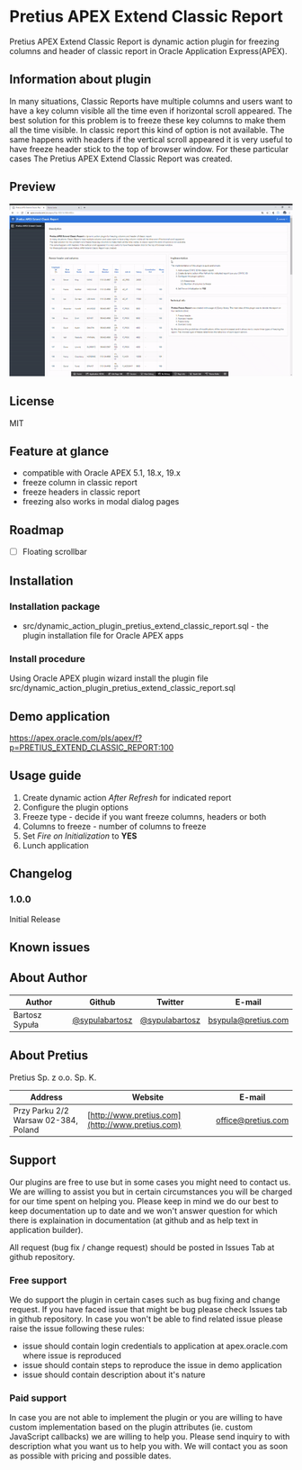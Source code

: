 # Pretius APEX Extend Classic Report

Pretius APEX Extend Classic Report is dynamic action plugin for freezing columns and header of classic report in Oracle Application Express(APEX).

## Information about plugin

In many situations, Classic Reports have multiple columns and users want to have a key column visible all the time even if horizontal scroll appeared. The best solution for this problem is to freeze these key columns to make them all the time visible. In classic report this kind of option is not available. The same happens with headers if the vertical scroll appeared it is very useful to have freeze header stick to the top of browser window. For these particular cases The Pretius APEX Extend Classic Report was created.

## Preview

![Preview gif](images/pretius_apex_extend_classic_report_gif.gif)


## License

MIT

## Feature at glance
* compatible with Oracle APEX 5.1, 18.x, 19.x
* freeze column in classic report
* freeze headers in classic report
* freezing also works in modal dialog pages

## Roadmap
* [ ] Floating scrollbar

## Installation

### Installation package
*  src/dynamic_action_plugin_pretius_extend_classic_report.sql - the plugin installation file for Oracle APEX apps
### Install procedure
Using Oracle APEX plugin wizard install the plugin file src/dynamic_action_plugin_pretius_extend_classic_report.sql

## Demo application

https://apex.oracle.com/pls/apex/f?p=PRETIUS_EXTEND_CLASSIC_REPORT:100

## Usage guide

1. Create dynamic action _After Refresh_ for indicated report 
1. Configure the plugin options
  1. Freeze type - decide if you want freeze columns, headers or both
  1. Columns to freeze - number of columns to freeze
1. Set _Fire on Initialization_ to __YES__
1. Lunch application

## Changelog

### 1.0.0 
Initial Release

## Known issues

 
## About Author
Author | Github | Twitter | E-mail
-------|-------|---------|-------
Bartosz Sypuła | [@sypulabartosz](https://github.com/sypulabartosz) | [@sypulabartosz](https://twitter.com/sypulabartosz) | bsypula@pretius.com

## About Pretius
Pretius Sp. z o.o. Sp. K.

Address | Website | E-mail
--------|---------|-------
Przy Parku 2/2 Warsaw 02-384, Poland | [http://www.pretius.com](http://www.pretius.com) | [office@pretius.com](mailto:office@pretius.com)

## Support
Our plugins are free to use but in some cases you might need to contact us. We are willing to assist you but in certain circumstances you will be charged for our time spent on helping you. Please keep in mind we do our best to keep documentation up to date and we won't answer question for which there is explaination in documentation (at github and as help text in application builder).

All request (bug fix / change request) should be posted in Issues Tab at github repository.

### Free support
We do support the plugin in certain cases such as bug fixing and change request. If you have faced issue that might be bug please check Issues tab in github repository. In case you won't be able to find related issue please raise the issue following these rules:

* issue should contain login credentials to application at apex.oracle.com where issue is reproduced
* issue should contain steps to reproduce the issue in demo application
* issue should contain description about it's nature

### Paid support
In case you are not able to implement the plugin or you are willing to have custom implementation based on the plugin attributes (ie. custom JavaScript callbacks) we are willing to help you. Please send inquiry to <email> with description what you want us to help you with. We will contact you as soon as possible with pricing and possible dates.
